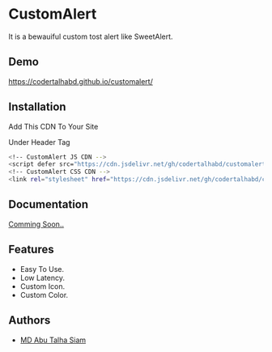 
#  CustomAlert

It is a bewauiful custom tost alert like SweetAlert.


## Demo

https://codertalhabd.github.io/customalert/


## Installation

Add This CDN To Your Site

Under Header Tag

```bash
<!-- CustomAlert JS CDN -->
<script defer src="https://cdn.jsdelivr.net/gh/codertalhabd/customalert@main/customalert.js"></script>
<!-- CustomAlert CSS CDN -->
<link rel="stylesheet" href="https://cdn.jsdelivr.net/gh/codertalhabd/customalert@main/customalert.css">
```
    
## Documentation

[Comming Soon..](https://linktodocumentation)


## Features

- Easy To Use.
- Low Latency.
- Custom Icon.
- Custom Color.


## Authors

- [MD Abu Talha Siam](https://www.github.com/Codertalhabd)

